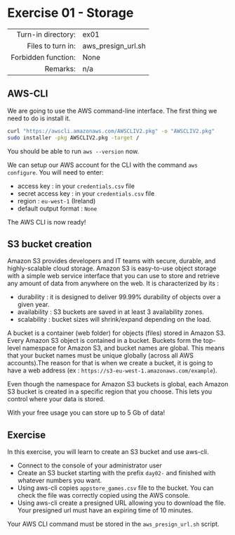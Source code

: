 # Exercise 01 - Storage

|                         |                    |
| -----------------------:| ------------------ |
|   Turn-in directory:    |  ex01              |
|   Files to turn in:     |  aws_presign_url.sh |
|   Forbidden function:   |  None              |
|   Remarks:              |  n/a               |


## AWS-CLI

We are going to use the AWS command-line interface. The first thing we need to do is install it.

```bash
curl "https://awscli.amazonaws.com/AWSCLIV2.pkg" -o "AWSCLIV2.pkg"
sudo installer -pkg AWSCLIV2.pkg -target /
```

You should be able to run `aws --version` now.

We can setup our AWS account for the CLI with the command `aws configure`. You will need to enter:

- access key : in your `credentials.csv` file
- secret access key : in your `credentials.csv` file
- region : `eu-west-1` (Ireland)
- default output format : `None`

The AWS CLI is now ready!

## S3 bucket creation

Amazon S3 provides developers and IT teams with secure, durable, and highly-scalable cloud storage. Amazon S3 is easy-to-use object storage with a simple web service interface that you can use to store and retrieve any amount of data from anywhere on the web. It is characterized by its :

- durability : it is designed to deliver 99.99% durability of objects over a given year.
- availability : S3 buckets are saved in at least 3 availability zones.
- scalability : bucket sizes will shrink/expand depending on the load.

A bucket is a container (web folder) for objects (files) stored in Amazon S3. Every Amazon S3 object is contained in a bucket. Buckets form the top-level namespace for Amazon S3, and bucket names are global. This means that your bucket names must be unique globally (across all AWS accounts).The reason for that is when we create a bucket, it is going to have a web address (ex : `https://s3-eu-west-1.amazonaws.com/example`).

Even though the namespace for Amazon S3 buckets is global, each Amazon S3 bucket is created in a specific region that you choose. This lets you control where your data is stored.

With your free usage you can store up to 5 Gb of data!

## Exercise

In this exercise, you will learn to create an S3 bucket and use aws-cli.

- Connect to the console of your administrator user
- Create an S3 bucket starting with the prefix `day02-` and finished with whatever numbers you want.
- Using aws-cli copies `appstore_games.csv` file to the bucket. You can check the file was correctly copied using the AWS console.
- Using aws-cli create a presigned URL allowing you to download the file. Your presigned url must have an expiring time of 10 minutes. 

Your AWS CLI command must be stored in the `aws_presign_url.sh` script.
